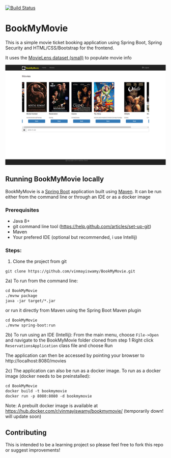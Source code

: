 [![Build Status](https://api.travis-ci.org/vinmayiswamy/BookMyMovie.svg?branch=master)](https://travis-ci.org/vinmayiswamy/BookMyMovie)
# BookMyMovie
This is a simple movie ticket booking application using Spring Boot, Spring Security and HTML/CSS/Bootstrap for the frontend. 

It uses the [MovieLens dataset (small)](http://files.grouplens.org/datasets/movielens/) to populate movie info  


![Movies](movies-home-page.png)

## Running BookMyMovie locally

BookMyMovie is a [Spring Boot](https://spring.io/guides/gs/spring-boot) application built using [Maven](https://spring.io/guides/gs/maven/). It can be run either from the command line or through an IDE or as a docker image

### Prerequisites

* Java 8+
* git command line tool (https://help.github.com/articles/set-up-git)
* Maven
* Your prefered IDE (optional but recommended, i use Intellij) 

### Steps:

1) Clone the project from git
```
git clone https://github.com/vinmayiswamy/BookMyMovie.git
```
2a) To run from the command line:
```
cd BookMyMovie
./mvnw package
java -jar target/*.jar
```
or run it directly from Maven using the Spring Boot Maven plugin
```
cd BookMyMovie
./mvnw spring-boot:run
```
2b) To run using an IDE (Intellij):
From the main menu, choose ```File->Open``` and navigate to the BookMyMovie folder cloned from step 1
Right click ```ReservationsApplication``` class file and choose Run

The application can then be accessed by pointing your browser to http://localhost:8080/movies

2c) The application can also be run as a docker image. To run as a docker image (docker needs to be preinstalled):
```
cd BookMyMovie
docker build -t bookmymovie
docker run -p 8080:8080 -d bookmymovie
```
Note: A prebuilt docker image is available at https://hub.docker.com/r/vinmayiswamy/bookmymovie/ (temporarily down! will update soon)

## Contributing

This is intended to be a learning project so please feel free to fork this repo or suggest improvements!
